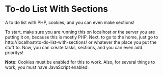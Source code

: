 # To-do List With Sections

A to do list with PHP, cookies, and you can even make sections!

To start, make sure you are running this on localhost or the server you are putting it on, because this is mostly PHP.
Next, to go to the home, just go to http://localhost/to-do-list-with-sections/ or whatever the place you put the stuff to.
Now, you can create tasks, sections, and you can even add prioritys!

**Note:**  Cookies must be enabled for this to work.
Also, for several things to work, you must have JavaScript enabled.
